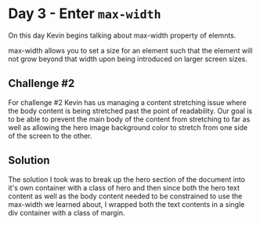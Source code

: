 # Day 3 - Enter `max-width`

On this day Kevin begins talking about max-width property of elemnts.

max-width allows you to set a size for an element such that the element will not grow beyond that width upon being introduced on larger screen sizes.

## Challenge #2

For challenge #2 Kevin has us managing a content stretching issue where the body content is being stretched past the point of readability. Our goal is to be able to prevent the main body of the content from stretching to far as well as allowing the hero image background color to stretch from one side of the screen to the other.

## Solution

The solution I took was to break up the hero section of the document into it's own container with a class of hero and then since both the hero text content as well as the body content needed to be constrained to use the max-width we learned about, I wrapped both the text contents in a single div container with a class of margin.
